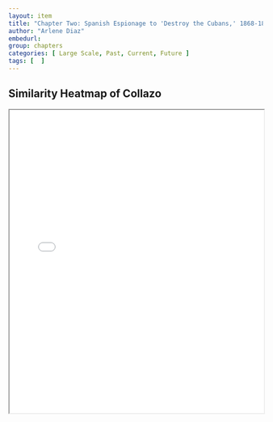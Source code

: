 ```yaml
---
layout: item
title: "Chapter Two: Spanish Espionage to 'Destroy the Cubans,' 1868-1879"
author: "Arlene Diaz"
embedurl: 
group: chapters
categories: [ Large Scale, Past, Current, Future ]
tags: [  ]
---
```


## Similarity Heatmap of Collazo

<div>
<iframe style="width: 100%; height: 600px;" class="text-center" title="Collazo Book Similarity Heatmap" src="{{ site.baseurl }}/assets/chapter_two/heatmap_collazo.html" border: none; webkitallowfullscreen mozallowfullscreen allowfullscreen></iframe>
</div>
